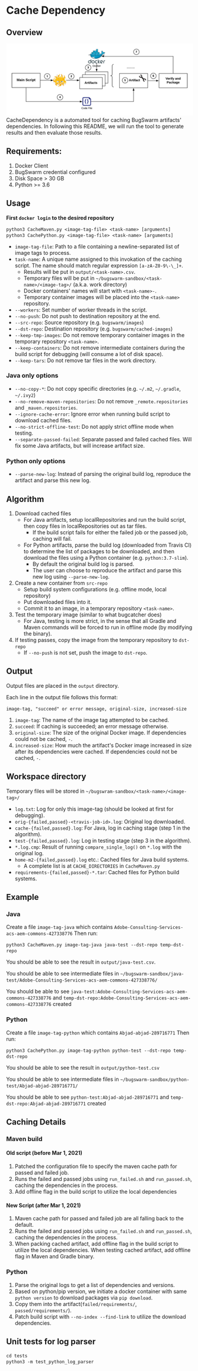 # Cache Dependency

## Overview
![The Overview](./resources/figures/process.png)
CacheDependency is a automated tool for caching BugSwarm artifacts' dependencies.
In following this README, we will run the tool to generate results and then evaluate those results.

## Requirements:
1. Docker Client
1. BugSwarm credential configured
1. Disk Space > 30 GB
1. Python >= 3.6


## Usage
**First `docker login` to the desired repository**

```
python3 CacheMaven.py <image-tag-file> <task-name> [arguments]
python3 CachePython.py <image-tag-file> <task-name> [arguments]
```

* `image-tag-file`: Path to a file containing a newline-separated list of image tags to process.
* `task-name`: A unique name assigned to this invokation of the caching script. The name should match regular expression `[a-zA-Z0-9\-\_]+`.
    * Results will be put in `output/<task-name>.csv`.
    * Temporary files will be put in `~/bugswarm-sandbox/<task-name>/<image-tag>/` (a.k.a. work directory)
    * Docker containers' names will start with `<task-name>-`.
    * Temporary container images will be placed into the `<task-name>` repository.
* `--workers`: Set number of worker threads in the script.
* `--no-push`: Do not push to destination repository at the end.
* `--src-repo`: Source repository (e.g. `bugswarm/images`)
* `--dst-repo`: Destination repository (e.g. `bugswarm/cached-images`)
* `--keep-tmp-images`: Do not remove temporary container images in the temporary repository `<task-name>`.
* `--keep-containers`: Do not remove intermediate containers during the build script for debugging (will consume a lot of disk space).
* `--keep-tars`: Do not remove tar files in the work directory.

### Java only options
* `--no-copy-*`: Do not copy specific directories (e.g. `~/.m2`, `~/.gradle`, `~/.ivy2`)
* `--no-remove-maven-repositories`: Do not remove `_remote.repositories` and `_maven.repositories`.
* `--ignore-cache-error`: Ignore error when running build script to download
  cached files.
* `--no-strict-offline-test`: Do not apply strict offline mode when testing.
* `--separate-passed-failed`: Separate passed and failed cached files. Will fix
  some Java artifacts, but will increase artifact size.

### Python only options
* `--parse-new-log`: Instead of parsing the original build log, reproduce the
  artifact and parse this new log.


## Algorithm
1. Download cached files
    * For Java artifacts, setup localRepositories and run the build script,
      then copy files in localRepositories out as tar files.
        * If the build script fails for either the failed job or the passed job,
          caching will fail.
    * For Python artifacts, parse the build log (downloaded from Travis
      CI) to determine the list of packages to be downloaded, and then download
      the files using a Python container (e.g. `python:3.7-slim`).
    	* By default the original build log is parsed.
    	* The user can choose to reproduce the artifact and parse this new log
    	  using `--parse-new-log`.
2. Create a new container from `src-repo`
    * Setup build system configurations (e.g. offline mode, local repository)
    * Put downloaded files into it.
    * Commit it to an image, in a temporary repository `<task-name>`.
3. Test the temporary image (similar to what bugcatcher does)
    * For Java, testing is more strict, in the sense that all Gradle and Maven
      commands will be forced to run in offline mode (by modifying the binary).
4. If testing passes, copy the image from the temporary repository to `dst-repo`
    * If `--no-push` is not set, push the image to `dst-repo`.


## Output
Output files are placed in the `output` directory.

Each line in the output file follows this format:
```
image-tag, "succeed" or error message, original-size, increased-size
```

1. `image-tag`: The name of the image tag attempted to be cached.
2. `succeed`: If caching is succeeded; an error message otherwise.
3. `original-size`: The size of the original Docker image. If dependencies could not be cached, `-`.
4. `increased-size`: How much the artifact's Docker image increased in size after its dependencies were cached.
   If dependencies could not be cached, `-`.


## Workspace directory
Temporary files will be stored in `~/bugswram-sandbox/<task-name>/<image-tag>/`
* `log.txt`: Log for only this image-tag (should be looked at first for debugging).
* `orig-{failed,passed}-<travis-job-id>.log`: Original log downloaded.
* `cache-{failed,passed}.log`: For Java, log in caching stage (step 1 in the algorithm).
* `test-{failed,passed}.log`: Log in testing stage (step 3 in the algorithm).
* `*.log.cmp`: Result of running `compare_single_log()` on `*.log` with the original log.
* `home-m2-{failed,passed}.log` etc.: Cached files for Java build systems.
    * A complete list is at `CACHE_DIRECTORIES` in `CacheMaven.py`
* `requirements-{failed,passed}-*.tar`: Cached files for Python build systems.


## Example
### Java
Create a file `image-tag-java` which contains `Adobe-Consulting-Services-acs-aem-commons-427338776`
Then run: 
```
python3 CacheMaven.py image-tag-java java-test --dst-repo temp-dst-repo
```

You should be able to see the result in `output/java-test.csv`.

You should be able to see intermediate files in `~/bugswarm-sandbox/java-test/Adobe-Consulting-Services-acs-aem-commons-427338776/`

You should be able to see `java-test:Adobe-Consulting-Services-acs-aem-commons-427338776` and `temp-dst-repo:Adobe-Consulting-Services-acs-aem-commons-427338776` created

### Python
Create a file `image-tag-python` which contains `Abjad-abjad-289716771`
Then run: 
```
python3 CachePython.py image-tag-python python-test --dst-repo temp-dst-repo
```

You should be able to see the result in `output/python-test.csv`

You should be able to see intermediate files in `~/bugswarm-sandbox/python-test/Abjad-abjad-289716771/`

You should be able to see `python-test:Abjad-abjad-289716771` and `temp-dst-repo:Abjad-abjad-289716771` created


## Caching Details

### Maven build

#### Old script (before Mar 1, 2021)
1. Patched the configuration file to specify the maven cache path for passed and failed job.
1. Runs the failed and passed jobs using `run_failed.sh` and `run_passed.sh`, caching the dependencies in the process.
1. Add offline flag in the build script to utilize the local dependencies

#### New Script (after Mar 1, 2021)
1. Maven cache path for passed and failed job are all falling back to the default.
1. Runs the failed and passed jobs using `run_failed.sh` and `run_passed.sh`, caching the dependencies in the process.
1. When packing cached artifact, add offline flag in the build script to utilize the local dependencies.
   When testing cached artifact, add offline flag in Maven and Gradle binary.

### Python
1. Parse the original logs to get a list of dependencies and versions.
1. Based on python/pip version, we initiate a docker container with same `python version` to download packages via `pip download`.
1. Copy them into the artifact(`failed/requirements/`, `passed/requirements/`).
1. Patch build script with `--no-index --find-link` to utilize the download dependencies.


## Unit tests for log parser
```
cd tests
python3 -m test_python_log_parser
```
